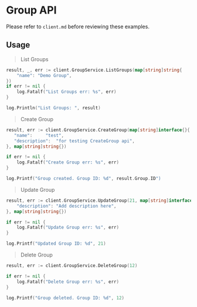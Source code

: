 # Group API

Please refer to `client.md` before reviewing these examples.

## Usage

> List Groups

```go
result, _, err := client.GroupService.ListGroups(map[string]string{
    "name": "Demo Group",
})
if err != nil {
    log.Fatalf("List Groups err: %s", err)
}

log.Println("List Groups: ", result)
```

> Create Group

```go
result, err := client.GroupService.CreateGroup(map[string]interface{}{
   "name":     "test",
   "description":  "for testing CreateGroup api",
}, map[string]string{})

if err != nil {
    log.Fatalf("Create Group err: %s", err)
}

log.Printf("Group created. Group ID: %d", result.Group.ID")
```

> Update Group

```go
result, err := client.GroupService.UpdateGroup(21, map[string]interface{}{
    "description": "Add description here",
}, map[string]string{})

if err != nil {
    log.Fatalf("Update Group err: %s", err)
}

log.Printf("Updated Group ID: %d", 21)
```

> Delete Group

```go
result, err := client.GroupService.DeleteGroup(12)

if err != nil {
    log.Fatalf("Delete Group err: %s", err)
}

log.Printf("Group deleted. Group ID: %d", 12)
```